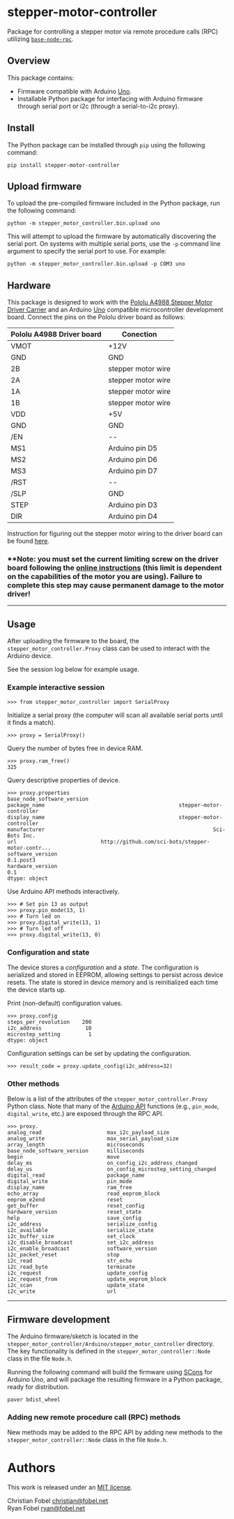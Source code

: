 # stepper-motor-controller #

Package for controlling a stepper motor via remote procedure calls (RPC) utilizing
[`base-node-rpc`][3].

## Overview ##

This package contains:

 - Firmware compatible with Arduino [Uno][5].
 - Installable Python package for interfacing with Arduino firmware through
   serial port or i2c (through a serial-to-i2c proxy).

## Install ##

The Python package can be installed through `pip` using the following command:

    pip install stepper-motor-controller

## Upload firmware ##

To upload the pre-compiled firmware included in the Python package, run the
following command:

    python -m stepper_motor_controller.bin.upload uno

This will attempt to upload the firmware by automatically discovering the
serial port.  On systems with multiple serial ports, use the `-p` command line
argument to specify the serial port to use.  For example:

    python -m stepper_motor_controller.bin.upload -p COM3 uno

## Hardware ##

This package is designed to work with the [Pololu A4988 Stepper Motor Driver Carrier][4]
and an Arduino [Uno][5] compatible microcontroller development board. Connect the pins on
the Pololu driver board as follows:

| Pololu A4988 Driver board | Conection          |
| ------------------------- | ------------------ |
| VMOT                      | +12V               |
| GND                       | GND                |
| 2B                        | stepper motor wire |
| 2A                        | stepper motor wire |
| 1A                        | stepper motor wire |
| 1B                        | stepper motor wire |
| VDD                       | +5V                |
| GND                       | GND                |
| /EN                       | --                 |
| MS1                       | Arduino pin D5     |
| MS2                       | Arduino pin D6     |
| MS3                       | Arduino pin D7     |
| /RST                      | --                 |
| /SLP                      | GND                |
| STEP                      | Arduino pin D3     |
| DIR                       | Arduino pin D4     |

Instruction for figuring out the stepper motor wiring to the driver board can be found [here][6].

### **Note: you must set the current limiting screw on the driver board following the [online instructions][4] (this limit is dependent on the capabilities of the motor you are using). Failure to complete this step may cause permanent damage to the motor driver! ###

--------------------------------------------------

## Usage ##

After uploading the firmware to the board, the `stepper_motor_controller.Proxy` class can be
used to interact with the Arduino device.

See the session log below for example usage.

### Example interactive session ###

    >>> from stepper_motor_controller import SerialProxy

Initialize a serial proxy (the computer will scan all available serial ports until it finds a match).

    >>> proxy = SerialProxy()

Query the number of bytes free in device RAM.

    >>> proxy.ram_free()
    325 

Query descriptive properties of device.

    >>> proxy.properties
    base_node_software_version
    package_name                                           stepper-motor-controller
    display_name                                           stepper-motor-controller
    manufacturer                                                      Sci-Bots Inc.
    url                           http://github.com/sci-bots/stepper-motor-contr...
    software_version                                                      0.1.post3
    hardware_version                                                            0.1
    dtype: object

Use Arduino API methods interactively.

    >>> # Set pin 13 as output
    >>> proxy.pin_mode(13, 1)
    >>> # Turn led on
    >>> proxy.digital_write(13, 1)
    >>> # Turn led off
    >>> proxy.digital_write(13, 0)

### Configuration and state ###

The device stores a *configuration* and a *state*.  The configuration is
serialized and stored in EEPROM, allowing settings to persist across device
resets.  The state is stored in device memory and is reinitialized each time
the device starts up.

Print (non-default) configuration values.

    >>> proxy.config
    steps_per_revolution    200
    i2c_address              10
    microstep_setting         1
    dtype: object

Configuration settings can be set by updating the configuration.

    >>> result_code = proxy.update_config(i2c_address=32)

### Other methods ###

Below is a list of the attributes of the `stepper_motor_controller.Proxy` Python class.  Note
that many of the [Arduino API][1] functions (e.g., `pin_mode`, `digital_write`,
etc.) are exposed through the RPC API.

    >>> proxy.
    analog_read                     max_i2c_payload_size
    analog_write                    max_serial_payload_size
    array_length                    microseconds
    base_node_software_version      milliseconds
    begin                           move
    delay_ms                        on_config_i2c_address_changed
    delay_us                        on_config_microstep_setting_changed
    digital_read                    package_name
    digital_write                   pin_mode
    display_name                    ram_free
    echo_array                      read_eeprom_block
    eeprom_e2end                    reset
    get_buffer                      reset_config
    hardware_version                reset_state
    help                            save_config
    i2c_address                     serialize_config
    i2c_available                   serialize_state
    i2c_buffer_size                 set_clock
    i2c_disable_broadcast           set_i2c_address
    i2c_enable_broadcast            software_version
    i2c_packet_reset                stop
    i2c_read                        str_echo
    i2c_read_byte                   terminate
    i2c_request                     update_config
    i2c_request_from                update_eeprom_block
    i2c_scan                        update_state
    i2c_write                       url

--------------------------------------------------

## Firmware development ##

The Arduino firmware/sketch is located in the `stepper_motor_controller/Arduino/stepper_motor_controller`
directory.  The key functionality is defined in the `stepper_motor_controller::Node` class in
the file `Node.h`.

Running the following command will build the firmware using [SCons][2]
for Arduino Uno, and will package the resulting firmware in a Python package,
ready for distribution.

    paver bdist_wheel 

### Adding new remote procedure call (RPC) methods ###

New methods may be added to the RPC API by adding new methods to the
`stepper_motor_controller::Node` class in the file `Node.h`.

# Authors #

This work is released under an [MIT license][7].

Christian Fobel <christian@fobel.net><br>
Ryan Fobel <ryan@fobel.net>

[1]: https://www.arduino.cc/en/Reference/HomePage
[2]: http://www.scons.org/
[3]: https://github.com/wheeler-microfluidics/base_node_rpc
[4]: https://www.pololu.com/product/1182
[5]: https://www.arduino.cc/en/Main/ArduinoBoardUno
[6]: http://reprap.org/wiki/Stepper_wiring
[7]: https://github.com/sci-bots/stepper-motor-controller/blob/master/LICENSE.md
